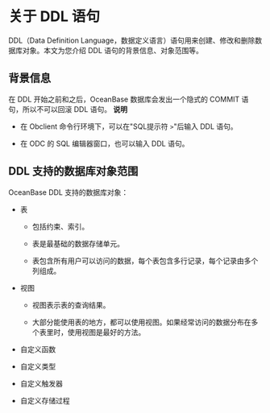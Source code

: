 关于 DDL 语句 
==============================

DDL（Data Definition Language，数据定义语言）语句用来创建、修改和删除数据库对象。本文为您介绍 DDL 语句的背景信息、对象范围等。

背景信息 
-------------------------

在 DDL 开始之前和之后，OceanBase 数据库会发出一个隐式的 COMMIT 语句，所以不可以回滚 DDL 语句。
**说明**



* 在 Obclient 命令行环境下，可以在"SQL提示符 `>`"后输入 DDL 语句。

  

* 在 ODC 的 SQL 编辑器窗口，也可以输入 DDL 语句。

  




DDL 支持的数据库对象范围 
-----------------------------------

OceanBase DDL 支持的数据库对象：

* 表

  * 包括约束、索引。

    
  
  * 表是最基础的数据存储单元。

    
  
  * 表包含所有用户可以访问的数据，每个表包含多行记录，每个记录由多个列组成。

    
  

  

* 视图

  * 视图表示表的查询结果。

    
  
  * 大部分能使用表的地方，都可以使用视图。如果经常访问的数据分布在多个表里时，使用视图是最好的方法。

    
  

  

* 自定义函数

  

* 自定义类型

  

* 自定义触发器

  

* 自定义存储过程

  



